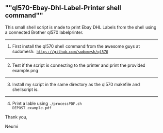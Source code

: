 ""ql570-Ebay-Dhl-Label-Printer shell command""
---------

This small shell script is made to print Ebay DHL Labels from the shell using a 
connected Brother ql570 labelprinter.

----
1. First install the ql570 shell command from the awesome guys at sudomesh:<code>
https://github.com/sudomesh/ql570 </code>

----
2. Test if the script is connecting to the printer and print the 
provided example.png

----
3. Install my script in the same directory as the ql570 makefile and shellscript 
is.

----
4. Print a lable using <code>./processPDF.sh DEPOST_example.pdf</code>



Thank you,

Neumi
